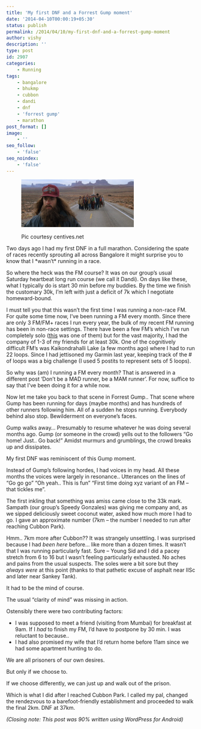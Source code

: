```yaml
---
title: 'My first DNF and a Forrest Gump moment'
date: '2014-04-10T00:00:19+05:30'
status: publish
permalink: /2014/04/10/my-first-dnf-and-a-forrest-gump-moment
author: vishy
description: ''
type: post
id: 2907
categories: 
    - Running
tags:
    - bangalore
    - bhukmp
    - cubbon
    - dandi
    - dnf
    - 'forrest gump'
    - marathon
post_format: []
image:
    - ''
seo_follow:
    - 'false'
seo_noindex:
    - 'false'
---
```

<figure aria-describedby="caption-attachment-2915" class="wp-caption alignleft" id="attachment_2915" style="width: 300px">

[![Pic courtesy centives.net](../../../../uploads/2014/04/ForrestGump_centives_net.png)](http://www.ulaar.com/wp-content/uploads/2014/04/ForrestGump_centives_net.png)<figcaption class="wp-caption-text" id="caption-attachment-2915">Pic courtesy centives.net</figcaption></figure>

Two days ago I had my first DNF in a full marathon. Considering the spate of races recently sprouting all across Bangalore it might surprise you to know that I \*wasn’t\* running in a race.

So where the heck was the FM course? It was on our group’s usual Saturday heartbeat long run course (we call it Dandi). On days like these, what I typically do is start 30 min before my buddies. By the time we finish the customary 30k, I’m left with just a deficit of 7k which I negotiate homeward-bound.

I must tell you that this wasn’t the first time I was running a non-race FM. For quite some time now, I’ve been running a FM every month. Since there are only 3 FM/FM+ races I run every year, the bulk of my recent FM running has been in non-race settings. There have been a few FM’s which I’ve run completely solo ([this](http://www.ulaar.com/2012/08/03/a-quiet-morning-inside-osmania-university/) was one of them) but for the vast majority, I had the company of 1-3 of my friends for at least 30k. One of the cognitively difficult FM’s was Kaikondrahalli Lake (a few months ago) where I had to run 22 loops. Since I had jettisoned my Garmin last year, keeping track of the # of loops was a big challenge (I used 5 postits to represent sets of 5 loops).

So why was (am) I running a FM every month? That is answered in a different post ‘Don’t be a MAD runner, be a MAM runner’. For now, suffice to say that I’ve been doing it for a while now.

Now let me take you back to that scene in Forrest Gump.. That scene where Gump has been running for days (maybe months) and has hundreds of other runners following him. All of a sudden he stops running. Everybody behind also stop. Bewilderment on everyone’s faces.

Gump walks away… Presumably to resume whatever he was doing several months ago. Gump (or someone in the crowd) yells out to the followers “Go home! Just.. Go back!” Amidst murmurs and grumblings, the crowd breaks up and dissipates.

My first DNF was reminiscent of this Gump moment.

Instead of Gump’s following hordes, I had voices in my head. All these months the voices were largely in resonance.. Utterances on the lines of “Go go go” “Oh yeah.. This is fun” “First time doing xyz variant of an FM – that tickles me”.

The first inkling that something was amiss came close to the 33k mark. Sampath (our group’s Speedy Gonzales) was giving me company and, as we sipped deliciously sweet coconut water, asked how much more I had to go. I gave an approximate number (7km – the number I needed to run after reaching Cubbon Park).

Hmm.. 7km more after Cubbon?? It was strangely unsettling. I was surprised because I had *been* *here* before… like more than a dozen times. It wasn’t that I was running particularly fast. Sure – Young Sid and I did a pacey stretch from 6 to 16 but I wasn’t feeling particularly exhausted. No aches and pains from the usual suspects. The soles were a bit sore but they *always were* at this point (thanks to that pathetic excuse of asphalt near IISc and later near Sankey Tank).

It had to be the mind of course.

The usual “clarity of mind” was missing in action.

Ostensibly there were two contributing factors:

- I was supposed to meet a friend (visiting from Mumbai) for breakfast at 9am. If I *had* to finish my FM, I’d have to postpone by 30 min. I was reluctant to because..
- I had also promised my wife that I’d return home before 11am since we had some apartment hunting to do.

We are all prisoners of our own desires.

But only if we choose to.

If we choose differently, we can just up and walk out of the prison.

Which is what I did after I reached Cubbon Park. I called my pal, changed the rendezvous to a barefoot-friendly establishment and proceeded to walk the final 2km. DNF at 37km.

*(Closing note: This post was 90% written using WordPress for Android)*
